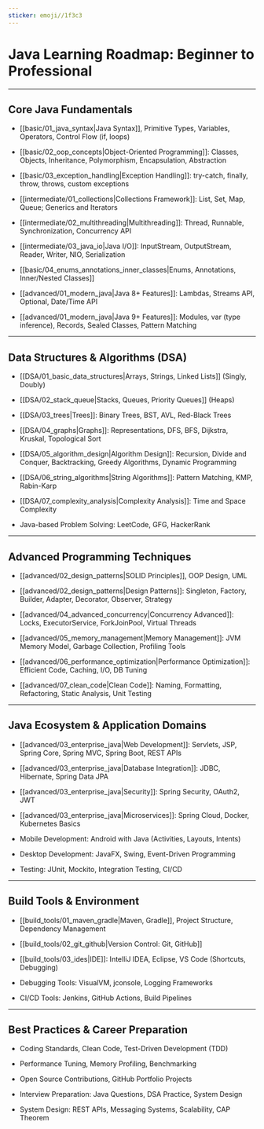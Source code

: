 ```yaml
---
sticker: emoji//1f3c3
---
```

# Java Learning Roadmap: Beginner to Professional

---

## **Core Java Fundamentals**

- [[basic/01_java_syntax|Java Syntax]], Primitive Types, Variables, Operators, Control Flow (if, loops)

- [[basic/02_oop_concepts|Object-Oriented Programming]]: Classes, Objects, Inheritance, Polymorphism, Encapsulation, Abstraction

- [[basic/03_exception_handling|Exception Handling]]: try-catch, finally, throw, throws, custom exceptions

- [[intermediate/01_collections|Collections Framework]]: List, Set, Map, Queue; Generics and Iterators

- [[intermediate/02_multithreading|Multithreading]]: Thread, Runnable, Synchronization, Concurrency API

- [[intermediate/03_java_io|Java I/O]]: InputStream, OutputStream, Reader, Writer, NIO, Serialization

- [[basic/04_enums_annotations_inner_classes|Enums, Annotations, Inner/Nested Classes]]

- [[advanced/01_modern_java|Java 8+ Features]]: Lambdas, Streams API, Optional, Date/Time API

- [[advanced/01_modern_java|Java 9+ Features]]: Modules, var (type inference), Records, Sealed Classes, Pattern Matching

---

## **Data Structures & Algorithms (DSA)**

- [[DSA/01_basic_data_structures|Arrays, Strings, Linked Lists]] (Singly, Doubly)

- [[DSA/02_stack_queue|Stacks, Queues, Priority Queues]] (Heaps)

- [[DSA/03_trees|Trees]]: Binary Trees, BST, AVL, Red-Black Trees

- [[DSA/04_graphs|Graphs]]: Representations, DFS, BFS, Dijkstra, Kruskal, Topological Sort

- [[DSA/05_algorithm_design|Algorithm Design]]: Recursion, Divide and Conquer, Backtracking, Greedy Algorithms, Dynamic Programming

- [[DSA/06_string_algorithms|String Algorithms]]: Pattern Matching, KMP, Rabin-Karp

- [[DSA/07_complexity_analysis|Complexity Analysis]]: Time and Space Complexity

- Java-based Problem Solving: LeetCode, GFG, HackerRank

---

## **Advanced Programming Techniques**

- [[advanced/02_design_patterns|SOLID Principles]], OOP Design, UML

- [[advanced/02_design_patterns|Design Patterns]]: Singleton, Factory, Builder, Adapter, Decorator, Observer, Strategy

- [[advanced/04_advanced_concurrency|Concurrency Advanced]]: Locks, ExecutorService, ForkJoinPool, Virtual Threads

- [[advanced/05_memory_management|Memory Management]]: JVM Memory Model, Garbage Collection, Profiling Tools

- [[advanced/06_performance_optimization|Performance Optimization]]: Efficient Code, Caching, I/O, DB Tuning

- [[advanced/07_clean_code|Clean Code]]: Naming, Formatting, Refactoring, Static Analysis, Unit Testing

---

## **Java Ecosystem & Application Domains**

- [[advanced/03_enterprise_java|Web Development]]: Servlets, JSP, Spring Core, Spring MVC, Spring Boot, REST APIs

- [[advanced/03_enterprise_java|Database Integration]]: JDBC, Hibernate, Spring Data JPA

- [[advanced/03_enterprise_java|Security]]: Spring Security, OAuth2, JWT

- [[advanced/03_enterprise_java|Microservices]]: Spring Cloud, Docker, Kubernetes Basics

- Mobile Development: Android with Java (Activities, Layouts, Intents)

- Desktop Development: JavaFX, Swing, Event-Driven Programming

- Testing: JUnit, Mockito, Integration Testing, CI/CD

---

## **Build Tools & Environment**

- [[build_tools/01_maven_gradle|Maven, Gradle]], Project Structure, Dependency Management

- [[build_tools/02_git_github|Version Control: Git, GitHub]]

- [[build_tools/03_ides|IDE]]: IntelliJ IDEA, Eclipse, VS Code (Shortcuts, Debugging)

- Debugging Tools: VisualVM, jconsole, Logging Frameworks

- CI/CD Tools: Jenkins, GitHub Actions, Build Pipelines

---

## **Best Practices & Career Preparation**

- Coding Standards, Clean Code, Test-Driven Development (TDD)

- Performance Tuning, Memory Profiling, Benchmarking

- Open Source Contributions, GitHub Portfolio Projects

- Interview Preparation: Java Questions, DSA Practice, System Design

- System Design: REST APIs, Messaging Systems, Scalability, CAP Theorem
